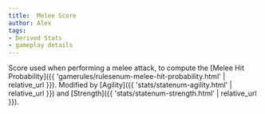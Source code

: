 ```yaml
---
title:  Melee Score
author: Alex
tags:
- Derived Stats
- gameplay details
---                               
```






Score used when performing a melee attack, to compute the [Melee Hit Probability]({{ 'gamerules/rulesenum-melee-hit-probability.html' | relative_url }}).  Modified by [Agility]({{ 'stats/statenum-agility.html' | relative_url }}) and [Strength]({{ 'stats/statenum-strength.html' | relative_url }}).


